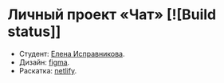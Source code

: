 # Личный проект «Чат» [![Build status]]
* Студент: [Елена Исправникова](https://github.com/Lena-Isp).
* Дизайн: [figma](https://www.figma.com/file/U6Fu2HoM8nXFIytMd4pwaV/Practicum-Chat?node-id=0%3A1).
* Раскатка: [netlify](https://blissful-torvalds-0e5f38.netlify.app/).
